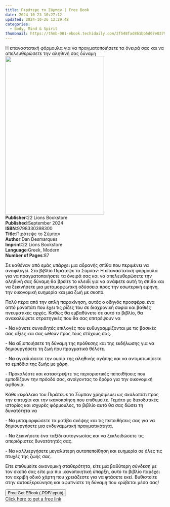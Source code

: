 ```yaml
---
title: Πιράτεψε το Σύμπαν | Free Book
date: 2024-10-23 10:27:12
updated: 2024-10-26 12:29:48
categories:
  - Body, Mind & Spirit
thumbnail: https://thmb-001-ebook.techidaily.com/2f548fad861bb5d67e0379ed1ebfe2564bef10434e3d5ed7193df941791a1be7.jpg
---
```

<main id="book-container">
  <div class="flex flex-col">
    <div class="book-brief flex-1 py-6 px-4 sm:p-6 md:py-10 md:px-8">
      <!-- brief-->
      <div class="book-brief-main">
        Η επαναστατική φόρμουλα για να πραγματοποιήσετε τα όνειρά σας και να
        απελευθερώσετε την αληθινή σας δύναμη
      </div>
    </div>
    <div
      class="book-meta-info flex-1 grid gap-4 col-start-1 col-end-3 row-start-1 sm:mb-6 sm:grid-cols-4 lg:gap-6 lg:col-start-2 lg:row-end-6 lg:row-span-6 lg:mb-0"
    >
      <div
        class="book-meta-info-left place-content-center mt-4 p-4 text-sm leading-6 col-start-2 col-span-2 dark:text-slate-400"
      >
        <img
          class="w-full h-500 object-cover rounded-lg sm:h-255 sm:col-span-2 lg:col-span-full"
          src="https://img-001-ebook.techidaily.com/1449ac75bc53cba0e4890a4b2f12119ec798ae32a5e1802d76a5751721b4aa55.jpg"
          alt=""
          width="312"
          height="500"
        />
      </div>
      <div
        class="book-meta-info-right mt-2 col-start-1 row-start-2 col-span-3 self-center"
      >
        <!-- meta data  -->
        <div class="flex flex-col px-4 md:px-8">
          <div class="flex-1">
            <strong>Publisher</strong>:<span class="px-2"
              >22 Lions Bookstore</span
            >
          </div>
          <div class="flex-1">
            <strong>Published</strong>:<span class="px-2">September 2024</span>
          </div>
          <div class="flex-1">
            <strong>ISBN</strong>:<span class="px-2">9798330398300</span>
          </div>
          <div class="flex-1">
            <strong>Title</strong>:<span class="px-2">Πιράτεψε το Σύμπαν</span>
          </div>
          <div class="flex-1">
            <strong>Author</strong>:<span class="px-2">Dan Desmarques</span>
          </div>
          <div class="flex-1">
            <strong>Imprint</strong>:<span class="px-2"
              >22 Lions Bookstore</span
            >
          </div>
          <div class="flex-1">
            <strong>Language</strong>:<span class="px-2">Greek, Modern</span>
          </div>
          <div class="flex-1">
            <strong>Number of Pages</strong>:<span class="px-2">87</span>
          </div>
        </div>
      </div>
    </div>
    <div class="book-description flex-1 py-6 px-4 sm:p-6 md:py-10 md:px-8">
      <div class="book-description-main">
        <div accordion-content="" id="description">
          <p>
            <span style="color: rgb(0, 0, 0)"
              >Σε καθέναν από εμάς υπάρχει μια αδρανής σπίθα που περιμένει να
              αναφλεγεί. Στο βιβλίο Πιράτεψε το Σύμπαν: Η επαναστατική φόρμουλα
              για να πραγματοποιήσετε τα όνειρά σας και να απελευθερώσετε την
              αληθινή σας δύναμη θα βρείτε το κλειδί για να ανάψετε αυτή τη
              σπίθα και να ξεκινήσετε μια μεταμορφωτική οδύσσεια προς την
              εσωτερική ειρήνη, την οικονομική ευημερία και μια ζωή με
              σκοπό.&nbsp;</span
            >
          </p>
          <p>
            <span style="color: rgb(0, 0, 0)"
              >Πολύ πέρα από την απλή παρακίνηση, αυτός ο οδηγός προσφέρει ένα
              απτό μονοπάτι που έχει τις ρίζες του σε διαχρονική σοφία και
              βαθιές πνευματικές αρχές. Καθώς θα εμβαθύνετε σε αυτό το βιβλίο,
              θα ανακαλύψετε στρατηγικές που θα σας επιτρέψουν να</span
            >
          </p>
          <p>
            <span style="color: rgb(0, 0, 0)"
              >- Να κάνετε συνειδητές επιλογές που ευθυγραμμίζονται με τις
              βασικές σας αξίες και σας ωθούν προς τους στόχους σας.</span
            >
          </p>
          <p>
            <span style="color: rgb(0, 0, 0)">
              - Να αξιοποιήσετε τη δύναμη της πρόθεσης και της εκδήλωσης για να
              δημιουργήσετε τη ζωή που πραγματικά θέλετε.</span
            >
          </p>
          <p>
            <span style="color: rgb(0, 0, 0)">
              - Να αγκαλιάσετε την ουσία της αληθινής αγάπης και να
              αντιμετωπίσετε τα εμπόδια της ζωής με χάρη.</span
            >
          </p>
          <p>
            <span style="color: rgb(0, 0, 0)">
              - Προκαλέστε και καταστρέψτε τις περιοριστικές πεποιθήσεις που
              εμποδίζουν την πρόοδό σας, ανοίγοντας το δρόμο για την οικονομική
              αφθονία.</span
            >
          </p>
          <p>
            <span style="color: rgb(0, 0, 0)">
              Κάθε κεφάλαιο του Πιράτεψε το Σύμπαν χρησιμεύει ως σκαλοπάτι προς
              την επιτυχία και την ικανοποίηση που επιθυμείτε. Γεμάτο με
              διεισδυτικές ιστορίες και ισχυρές φόρμουλες, το βιβλίο αυτό θα σας
              δώσει τη δυνατότητα να</span
            >
          </p>
          <p>
            <span style="color: rgb(0, 0, 0)"
              >- Να μεταμορφώσετε τα μοτίβα σκέψης και τις πεποιθήσεις σας για
              να δημιουργήσετε μια ενδυναμωτική πραγματικότητα.</span
            >
          </p>
          <p>
            <span style="color: rgb(0, 0, 0)">
              - Να ξεκινήσετε ένα ταξίδι αυτογνωσίας και να ξεκλειδώσετε τις
              απεριόριστες δυνατότητές σας.</span
            >
          </p>
          <p>
            <span style="color: rgb(0, 0, 0)">
              - Να καλλιεργήσετε μεγαλύτερη αυτοπεποίθηση και ευημερία σε όλες
              τις πτυχές της ζωής σας.</span
            >
          </p>
          <p>
            <span style="color: rgb(0, 0, 0)">
              Είτε επιθυμείτε οικονομική σταθερότητα, είτε μια βαθύτερη σύνδεση
              με τον σκοπό σας είτε μια πιο ικανοποιητική ύπαρξη, αυτό το βιβλίο
              παρέχει τον ακριβή οδικό χάρτη που χρειάζεστε για να φτάσετε εκεί.
              Βυθιστείτε στην αυτοεξερεύνηση και αφυπνίστε τη δύναμη που
              κρύβεται μέσα σας!</span
            >
          </p>
        </div>
        <div class="accordion-fader"></div>
      </div>
    </div>
    <div class="book-excerpts flex-1 py-6 px-4 sm:p-6 md:py-10 md:px-8"></div>
    <div
      class="book-about-author flex-1 py-6 px-4 sm:p-6 md:py-10 md:px-8"
    ></div>
    <div class="book-free-get flex-1 py-6 px-4 sm:p-6 md:py-10 md:px-8">
      <button
        id="btn-free-get"
        class="bg-blue-500 hover:bg-blue-700 text-white font-bold py-2 px-4 rounded"
      >
        Free Get EBook (.PDF/.epub)
      </button>
      <div id="countdown-display" class="px-2 text-lg mt-2"></div>
      <a
        id="free-link"
        class="hidden bg-blue-500 hover:bg-blue-700 text-white font-bold py-2 px-4 rounded"
        href="https://www.ebooks.com/en-us/book/211455301/ebook/dan-desmarques/"
        target="_blank"
        >Click here to get a free link</a
      >
    </div>
    <script>
      let countdownTime = 0;
      let countdownInterval = null;
      document
        .getElementById('btn-free-get')
        .addEventListener('click', startCountdown);
      function startCountdown() {
        countdownTime = new Date().getTime() + 60000 * 3;
        countdownInterval = setInterval(updateCountdown, 1000);
        document.getElementById('btn-free-get').disabled = true;
        document
          .getElementById('btn-free-get')
          .classList.add('bg-gray-500', 'cursor-not-allowed');
      }
      function updateCountdown() {
        let currentTime = new Date().getTime();
        let timeLeft = countdownTime - currentTime;
        let secondsLeft = Math.floor(timeLeft / 1000);
        document.getElementById('countdown-display').innerHTML =
          `Remaining time: ${secondsLeft} seconds.`;
        if (secondsLeft <= 0) {
          clearInterval(countdownInterval);
          document.getElementById('btn-free-get').classList.add('hidden');
          document.getElementById('free-link').classList.remove('hidden');
          document.getElementById('countdown-display').innerHTML = '';
        }
      }
    </script>
  </div>
</main>
